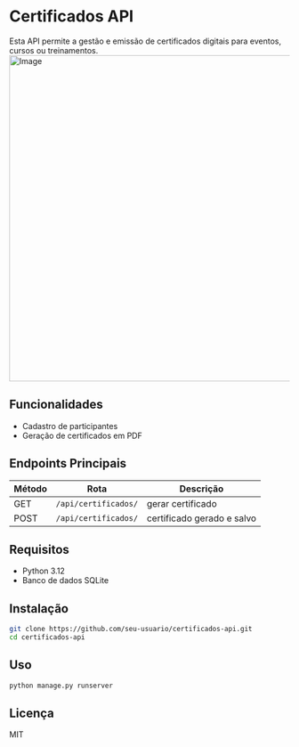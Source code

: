 # Certificados API

Esta API permite a gestão e emissão de certificados digitais para eventos, cursos ou treinamentos.
<img width="833" height="586" alt="Image" src="https://github.com/user-attachments/assets/410dfdba-221c-4a14-aa46-c41f7f6c97b0" />

## Funcionalidades

- Cadastro de participantes
- Geração de certificados em PDF

## Endpoints Principais

| Método | Rota                  | Descrição                       |
|--------|-----------------------|---------------------------------|
| GET    | `/api/certificados/`  | gerar certificado               |
| POST   | `/api/certificados/`  | certificado gerado e salvo      |

## Requisitos

- Python 3.12
- Banco de dados SQLite

## Instalação

```bash
git clone https://github.com/seu-usuario/certificados-api.git
cd certificados-api
```

## Uso

```bash
python manage.py runserver
```

## Licença

MIT
